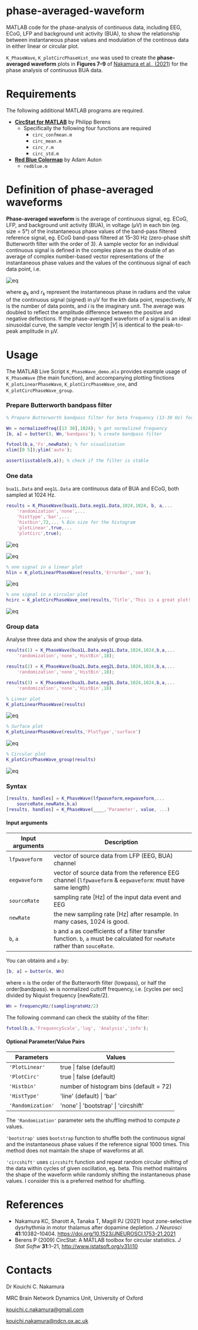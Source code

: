 # phase-averaged-waveform
MATLAB code for the phase-analysis of continuous data, including EEG, ECoG, LFP and background unit activity (BUA), to show the relationship between instantaneous phase values and modulation of the continous data in either linear or circular plot.

`K_PhaseWave`, `K_plotCircPhaseHist_one` was used to create the **phase-averaged waveform** plots in **Figures 7–9** of [Nakamura et al., (2021)](https://doi.org/10.1523/JNEUROSCI.1753-21.2021) for the phase analysis of continuous BUA data. 





# Requirements

The following additional MATLAB programs are required.

- [**CircStat for MATLAB**](https://github.com/circstat/circstat-matlab) by Philipp Berens
    - Specifically the following four functions are required
        - `circ_confmean.m`
        - `circ_mean.m`
        - `circ_r.m`
        - `circ_std.m`
- [**Red Blue Colormap**](https://uk.mathworks.com/matlabcentral/fileexchange/25536-red-blue-colormap) by Adam Auton
    - `redblue.m`





# Definition of phase-averaged waveforms

**Phase-averaged waveform** is the average of continuous signal, eg. ECoG, LFP, and background unit activity (BUA), in voltage (μV) in each bin (eg. size = 5°) of the instantaneous phase values of the band-pass filtered reference signal, eg.  ECoG band-pass filtered at 15–30 Hz (zero-phase shift Butterworth filter with the order of 3). A sample vector for an individual continuous signal is defined in the complex plane as the double of an average of complex number-based vector representations of the instantaneous phase values and the values of the continuous signal of each data point, i.e. 

![eq](eq.png)

where 𝜑<sub>*k*</sub> and   *r<sub>k</sub>* represent the instantaneous phase in radians and the value of the continuous signal (signed) in μV for the *k*th data point, respectively, *N* is the number of data points, and *i* is the imaginary unit. The average was doubled to reflect the amplitude difference between the positive and negative deflections. If the phase-averaged waveform of a signal is an ideal sinusoidal curve, the sample vector length |*V*| is identical to the peak-to-peak amplitude in μV.



# Usage

The MATLAB Live Script `K_PhaseWave_demo.mlx` provides example usage of `K_PhaseWave` (the main function), and accompanying plotting finctions `K_plotLinearPhaseWave`, `K_plotCircPhaseWave_one`, and `K_plotCircPhaseWave_group`.

### Prepare Butterworth bandpass filter
```matlab
% Prepare Butterworth bandpass filter for beta frequency (13-30 Hz) for 1024 Hz data

Wn = normalizedfreq([13 30],1024); % get normalized frequency
[b, a] = butter(3, Wn,'bandpass'); % create bandpass filter

fvtool(b,a,'Fs',newRate); % for visualization
xlim([0 5]);ylim('auto');

assert(isstable(b,a)); % check if the filter is stable
```

### One data

`bua1L.Data` and `eeg1L.Data` are continuous data of BUA and ECoG, both sampled at 1024 Hz.

```matlab
results = K_PhaseWave(bua1L.Data,eeg1L.Data,1024,1024, b, a,...
    'randomization','none',...
    'histtype','bar',...
    'histbin',72,... % Bin size for the histogram
    'plotLinear',true,...
    'plotCirc',true);
```
![eq](bua1.png)

![eq](bua2.png)


```matlab
% one signal in a linear plot
hlin = K_plotLinearPhaseWave(results,'ErrorBar','sem');
```
![eq](bua3sem.png)


```matlab
% one signal in a circular plot
hcirc = K_plotCircPhaseWave_one(results,'Title','This is a great plot!');
```

![eq](bua4circ.png)


### Group data

Analyse three data and show the analysis of group data.

```matlab
results(1) = K_PhaseWave(bua1L.Data,eeg1L.Data,1024,1024,b,a,...
    'randomization','none','HistBin',18);

results(2) = K_PhaseWave(bua2L.Data,eeg2L.Data,1024,1024,b,a,...
    'randomization','none','HistBin',18);

results(3) = K_PhaseWave(bua3L.Data,eeg3L.Data,1024,1024,b,a,...
    'randomization','none','HistBin',18)

% Linear plot
K_plotLinearPhaseWave(results)
```
![eq](grp1.png)


```matlab
% Surface plot
K_plotLinearPhaseWave(results,'PlotType','surface')
```
![eq](grp2.png)


```matlab
% Circular plot
K_plotCircPhaseWave_group(results)

```
![eq](grp3.png)



### Syntax

```matlab
[results, handles] = K_PhaseWave(lfpwaveform,eegwaveform,...
    sourceRate,newRate,b,a)
[results, handles] = K_PhaseWave(____,'Parameter', value, ...)
```



#### Input arguments

| Input arguments | Description                                                  |
| --------------- | ------------------------------------------------------------ |
| `lfpwaveform`   | vector of source data from LFP (EEG, BUA) channel            |
| `eegwaveform`   | vector of source data from the reference EEG channel (`lfpwaveform` &  `eegwaveform`: must have same length) |
| `sourceRate`    | sampling rate [Hz] of the input data event and EEG           |
| `newRate`       | the new sampling rate [Hz] after resample. In many cases, 1024 is good. |
| `b`, `a`        | `b` and `a` as coefficients of a filter transfer function. `b`, `a` must be calculated for `newRate` rather than `souceRate`. |

 You can obtain`b` and `a` by:

```matlab
[b, a] = butter(n, Wn)
```

where `n` is the order of the Butterworth filter (lowpass), or half the order(bandpass). `Wn` is normalized cuttoff frequency, i.e. [cycles per sec] divided by Niquist frequency [newRate/2].

```matlab
Wn = frequencyHz/(samplingrateHz/2)
```

The following command can check the stablity of the filter:

```matlab
fvtool(b,a,'FrequencyScale','log', 'Analysis','info');
```

#### Optional Parameter/Value Pairs

| Parameters        | Values                                  |
| ----------------- | --------------------------------------- |
| `'PlotLinear'`    | true \| false (default)                 |
| `'PlotCirc'`      | true \| false (default)                 |
| `'Histbin'`       | number of histogram bins (default = 72) |
| `'HistType'`      | 'line' (default) \| 'bar'               |
| `'Randomization'` | 'none' \| 'bootstrap' \| 'circshift'    |

The `'Randomization'`  parameter sets the shuffling method to compute *p* values. 

`'bootstrap'` uses `bootstrap` function to shuffle both the continuous signal and the instantaneous phase values if the reference signal 1000 times. This method does not maintain the shape of waveforms at all.

`'circshift'` uses `circshift` function and repeat random circular shifting of the data within cycles of given oscillation, eg. beta. This method maintains the shape of the waveform while randomly shifting the instantaneous phase values. I consider this is a preferred method for shuffling.



# References

- Nakamura KC, Sharott A, Tanaka T, Magill PJ (2021) Input zone-selective dysrhythmia in motor thalamus after dopamine depletion. *J Neurosci* **41**:10382–10404. https://doi.org/10.1523/JNEUROSCI.1753-21.2021
- Berens P (2009) CircStat: A MATLAB toolbox for circular statistics. *J Stat Softw* **31**:1–21, http://www.jstatsoft.org/v31/i10



# Contacts

Dr Kouichi C. Nakamura

MRC Brain Network Dynamics Unit, University of Oxford

kouichi.c.nakamura@gmail.com

kouichi.nakamura@ndcn.ox.ac.uk





